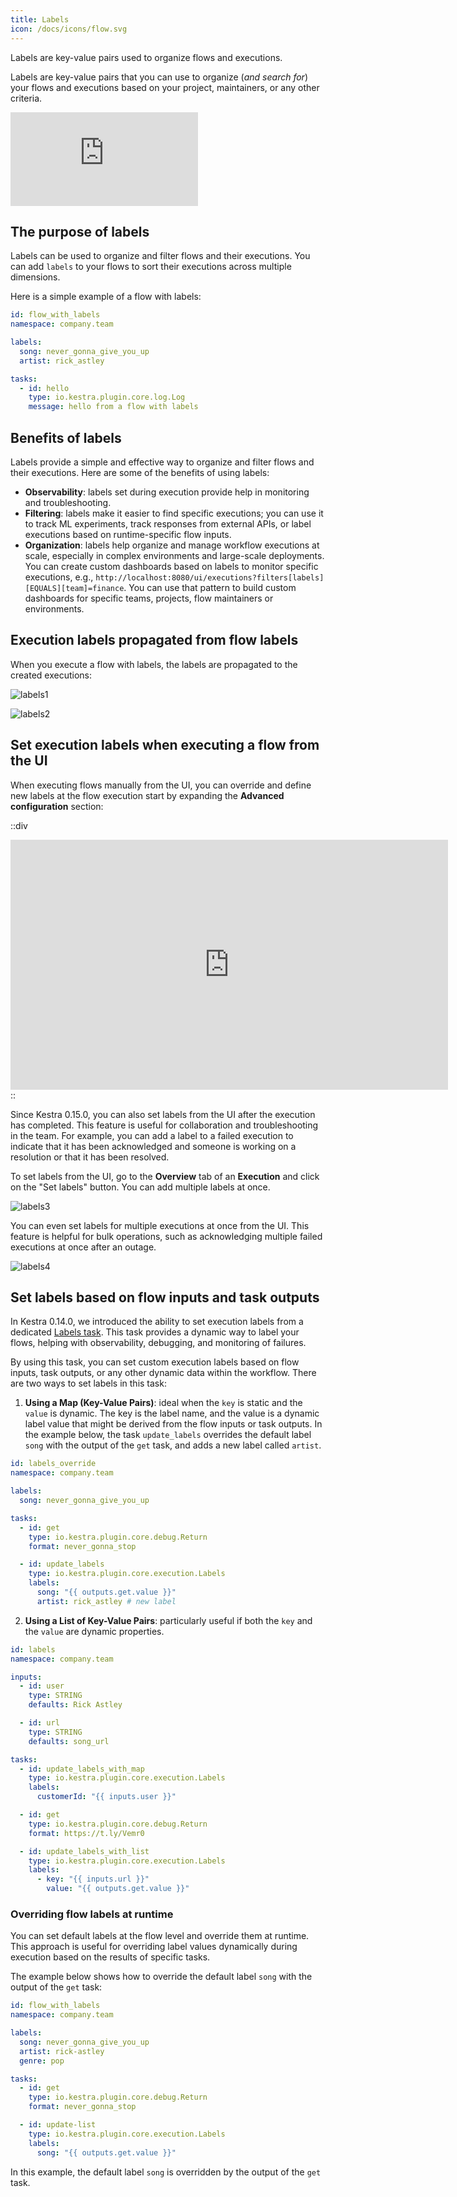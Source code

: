 ```yaml
---
title: Labels
icon: /docs/icons/flow.svg
---
```


Labels are key-value pairs used to organize flows and executions.

Labels are key-value pairs that you can use to organize (_and search for_) your flows and executions based on your project, maintainers, or any other criteria.

<div class="video-container">
  <iframe src="https://www.youtube.com/embed/dwuj5jOHIOA?si=ioct3HALKVKojax4" title="YouTube video player" frameborder="0" allow="accelerometer; autoplay; clipboard-write; encrypted-media; gyroscope; picture-in-picture; web-share" referrerpolicy="strict-origin-when-cross-origin" allowfullscreen></iframe>
</div>

## The purpose of labels

Labels can be used to organize and filter flows and their executions. You can add `labels` to your flows to sort their executions across multiple dimensions.

Here is a simple example of a flow with labels:

```yaml
id: flow_with_labels
namespace: company.team

labels:
  song: never_gonna_give_you_up
  artist: rick_astley

tasks:
  - id: hello
    type: io.kestra.plugin.core.log.Log
    message: hello from a flow with labels
```

## Benefits of labels

Labels provide a simple and effective way to organize and filter flows and their executions. Here are some of the benefits of using labels:

- **Observability**: labels set during execution provide help in monitoring and troubleshooting.
- **Filtering**: labels make it easier to find specific executions; you can use it to track ML experiments, track responses from external APIs, or label executions based on runtime-specific flow inputs.
- **Organization**: labels help organize and manage workflow executions at scale, especially in complex environments and large-scale deployments. You can create custom dashboards based on labels to monitor specific executions, e.g., `http://localhost:8080/ui/executions?filters[labels][EQUALS][team]=finance`. You can use that pattern to build custom dashboards for specific teams, projects, flow maintainers or environments.

## Execution labels propagated from flow labels

When you execute a flow with labels, the labels are propagated to the created executions:

![labels1](/docs/concepts/labels1.png)

![labels2](/docs/concepts/labels2.png)

## Set execution labels when executing a flow from the UI

When executing flows manually from the UI, you can override and define new labels at the flow execution start by expanding the **Advanced configuration** section:

::div
<iframe width="700" height="400" src="https://www.youtube.com/embed/XwOQtqdZGZE?si=2jA71fRTDBkBF76P" title="YouTube video player" frameborder="0" allow="accelerometer; autoplay; clipboard-write; encrypted-media; gyroscope; picture-in-picture; web-share" allowfullscreen></iframe>
::


Since Kestra 0.15.0, you can also set labels from the UI after the execution has completed. This feature is useful for collaboration and troubleshooting in the team. For example, you can add a label to a failed execution to indicate that it has been acknowledged and someone is working on a resolution or that it has been resolved.

To set labels from the UI, go to the **Overview** tab of an **Execution** and click on the "Set labels" button. You can add multiple labels at once.

![labels3](/docs/concepts/labels3.png)

You can even set labels for multiple executions at once from the UI. This feature is helpful for bulk operations, such as acknowledging multiple failed executions at once after an outage.

![labels4](/docs/concepts/labels4.png)

## Set labels based on flow inputs and task outputs

In Kestra 0.14.0, we introduced the ability to set execution labels from a dedicated [Labels task](/plugins/core/tasks/executions/io.kestra.plugin.core.execution.Labels). This task provides a dynamic way to label your flows, helping with observability, debugging, and monitoring of failures.

By using this task, you can set custom execution labels based on flow inputs, task outputs, or any other dynamic data within the workflow. There are two ways to set labels in this task:

1. **Using a Map (Key-Value Pairs)**: ideal when the `key` is static and the `value` is dynamic. The key is the label name, and the value is a dynamic label value that might be derived from the flow inputs or task outputs. In the example below, the task `update_labels` overrides the default label `song` with the output of the `get` task, and adds a new label called `artist`.

```yaml
id: labels_override
namespace: company.team

labels:
  song: never_gonna_give_you_up

tasks:
  - id: get
    type: io.kestra.plugin.core.debug.Return
    format: never_gonna_stop

  - id: update_labels
    type: io.kestra.plugin.core.execution.Labels
    labels:
      song: "{{ outputs.get.value }}"
      artist: rick_astley # new label
```

2. **Using a List of Key-Value Pairs**: particularly useful if both the `key` and the `value` are dynamic properties.

```yaml
id: labels
namespace: company.team

inputs:
  - id: user
    type: STRING
    defaults: Rick Astley

  - id: url
    type: STRING
    defaults: song_url

tasks:
  - id: update_labels_with_map
    type: io.kestra.plugin.core.execution.Labels
    labels:
      customerId: "{{ inputs.user }}"

  - id: get
    type: io.kestra.plugin.core.debug.Return
    format: https://t.ly/Vemr0

  - id: update_labels_with_list
    type: io.kestra.plugin.core.execution.Labels
    labels:
      - key: "{{ inputs.url }}"
        value: "{{ outputs.get.value }}"
```

### Overriding flow labels at runtime

You can set default labels at the flow level and override them at runtime. This approach is useful for overriding label values dynamically during execution based on the results of specific tasks.

The example below shows how to override the default label `song` with the output of the `get` task:

```yaml
id: flow_with_labels
namespace: company.team

labels:
  song: never_gonna_give_you_up
  artist: rick-astley
  genre: pop

tasks:
  - id: get
    type: io.kestra.plugin.core.debug.Return
    format: never_gonna_stop

  - id: update-list
    type: io.kestra.plugin.core.execution.Labels
    labels:
      song: "{{ outputs.get.value }}"
```

In this example, the default label `song` is overridden by the output of the `get` task.


